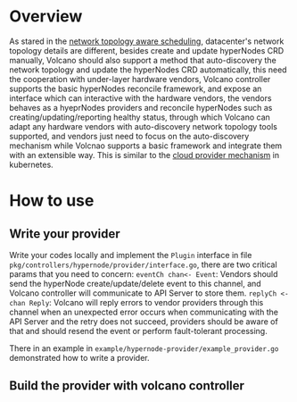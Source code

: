 
# Overview

As stared in the [network topology aware scheduling](https://github.com/volcano-sh/volcano/blob/master/docs/design/Network%20Topology%20Aware%20Scheduling.md#network-topology-generation-and-update), datacenter's network topology details are different, besides create and update hyperNodes CRD manually, Volcano should also support a method that auto-discovery the network topology and update the hyperNodes CRD automatically, this need the cooperation with under-layer hardware vendors, Volcano controller supports the basic hyperNodes reconcile framework, and expose an interface which can interactive with the hardware vendors, the vendors behaves as a hyeprNodes providers and reconcile hyperNodes such as creating/updating/reporting healthy status, through which Volcano can adapt any hardware vendors with auto-discovery network topology tools supported, and vendors just need to focus on the auto-discovery mechanism while Volcnao supports a basic framework and integrate them with an extensible way. This is similar to the [cloud provider mechanism](https://github.com/kubernetes/cloud-provider) in kubernetes.

# How to use

## Write your provider
Write your codes locally and implement the `Plugin` interface in file `pkg/controllers/hypernode/provider/interface.go`, there are two critical params that you need to concern:
`eventCh chan<- Event`: Vendors should send the hyperNode create/update/delete event to this channel, and Volcano controller will communicate to API Server to store them.
`replyCh <-chan Reply`: Volcano will reply errors to vendor providers through this channel when an unexpected error occurs when communicating with the API Server and the retry does not succeed, providers should be aware of that and should resend the event or perform fault-tolerant processing.

There in an example in `example/hypernode-provider/example_provider.go` demonstrated how to write a provider.

## Build the provider with volcano controller
